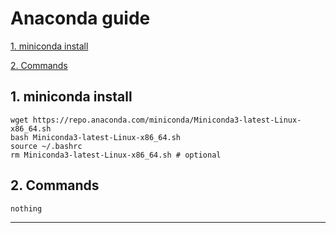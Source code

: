 
# Anaconda guide
   [1. miniconda install](#1.-miniconda-install)
   
   [2. Commands](#2.-Commands)


## 1. miniconda install  <a name="1.-miniconda-install"></a>

  ```
  wget https://repo.anaconda.com/miniconda/Miniconda3-latest-Linux-x86_64.sh
  bash Miniconda3-latest-Linux-x86_64.sh
  source ~/.bashrc
  rm Miniconda3-latest-Linux-x86_64.sh # optional
  ```
  
## 2. Commands  <a name="2.-Commands"></a>
  ```
  nothing
  ```


---
